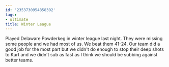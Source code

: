 ```yaml
---
id: '2353730954858302'
tags:
- ultimate
title: Winter League
---
```


Played Delaware Powderkeg in winter league last night. They were missing some people and we had most of us. We beat them 41-24. Our team did a good job for the most part but we didn't do enough to stop their deep shots to Kurt and we didn't sub as fast as I think we should be subbing against better teams.
